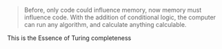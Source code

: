 

> Before, only code could influence memory, now memory must influence code. With the addition of conditional logic, the computer can run any algorithm, and calculate anything calculable.


This is the Essence of Turing completeness


